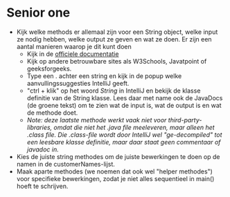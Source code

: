 # Senior one

- Kijk welke methods er allemaal zijn voor een String object, welke input ze nodig hebben, welke output ze geven en wat ze doen.
Er zijn een aantal manieren waarop je dit kunt doen
  - Kijk in de [officiele documentatie](https://docs.oracle.com/en/java/javase/17/docs/api/java.base/java/lang/String.html)
  - Kijk op andere betrouwbare sites als W3Schools, Javatpoint of geeksforgeeks.
  - Type een . achter een string en kijk in de popup welke aanvullingssuggesties IntelliJ geeft.
  - "ctrl + klik" op het woord _String_ in IntelliJ en bekijk de klasse definitie van de String klasse. 
  Lees daar met name ook de JavaDocs (de groene tekst) om te zien wat de input is, wat de output is en wat de methode doet.
  - _Note: deze laatste methode werkt vaak niet voor third-party-libraries, omdat die niet het .java file meeleveren, maar alleen het .class file.
  Die .class-file wordt door IntelliJ wel "ge-decompiled" tot een leesbare klasse definitie, maar daar staat geen commentaar of javadoc in._
- Kies de juiste string methodes om de juiste bewerkingen te doen op de namen in de customerNames-lijst.
- Maak aparte methodes (we noemen dat ook wel "helper methodes") voor specifieke bewerkingen, zodat je niet alles 
sequentieel in main() hoeft te schrijven.